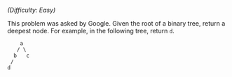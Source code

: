 _(Difficulty: Easy)_

This problem was asked by Google.
Given the root of a binary tree, return a deepest node. For example, in the following tree, return `d`.

```
    a
   / \
  b   c
 /
d
```